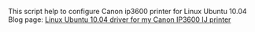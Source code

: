 This script help to configure Canon ip3600 printer for Linux Ubuntu 10.04
Blog page: [Linux Ubuntu 10.04 driver for my Canon IP3600 IJ printer](http://www.hrupin.com/2010/12/linux-ubuntu-10-04-driver-for-canon-ip3600-ij-printer)